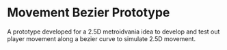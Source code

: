 # Movement Bezier Prototype
 A prototype developed for a 2.5D metroidvania idea to develop and test out player movement along a bezier curve to simulate 2.5D movement.
